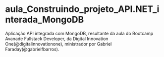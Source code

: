 # aula_Construindo_projeto_API.NET_interada_MongoDB
Aplicação API integrada com MongoDB, resultante da aula do Bootcamp Avanade Fullstack Developer, da Digital Innovation One(@digitalinnovationone), ministrador por Gabriel Faraday(@gabrielfbarros).
